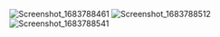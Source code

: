![Screenshot_1683788461](https://github.com/fernandomaseda/gerald-fernando-maseda/assets/88169385/d84ef519-8098-4310-8b53-30bb0f90922a)
![Screenshot_1683788512](https://github.com/fernandomaseda/gerald-fernando-maseda/assets/88169385/08925da1-0645-4d8a-8242-065d55629b87)
![Screenshot_1683788541](https://github.com/fernandomaseda/gerald-fernando-maseda/assets/88169385/404b1635-b9d8-4dae-b58d-df1ad233aa78)
